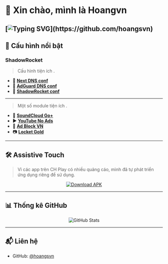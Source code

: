 

# 👋 Xin chào, mình là **Hoangvn**

[![Typing SVG](https://readme-typing-svg.herokuapp.com?font=Fira+Code&pause=1000&random=false&width=435&lines=Hi+everybody++!;My+name+is+Hoang;Nice+to+meet+you;Goodbye+!)](https://github.com/hoangsvn)
---

## 🚀 Cấu hình nổi bật

### **ShadowRocket**

> Cấu hình tiện ích .
- 📝 [**Next DNS conf**](https://tinyurl.com/nextdns-conf)
- 📝 [**AdGuard DNS conf**](https://tinyurl.com/adguarddns-conf)
- 📝 [**ShadowRocket conf**](https://tinyurl.com/shadowrocket-conf)
---

> Một số module tiện ích .
- 🎵 [**SoundCloud Go+**](https://tinyurl.com/soundcloud-goplus-module)
- ▶️ [**YouTube No Ads**](https://tinyurl.com/youtube-noads-module)
- 🛑 [**Ad Block VN**](https://tinyurl.com/adblockvn-module)
- 📷 [**Locket Gold**](https://tinyurl.com/locketgold-module)
---

## 🛠 Assistive Touch

> Vì các app trên CH Play có nhiều quảng cáo, mình đã tự phát triển ứng dụng riêng để sử dụng.

<p align="center">
  <a href="https://github.com/hoangsvn/hoangsvn/tree/main/apk">
    <img src="https://img.shields.io/badge/Download-APK-3DDC84?style=for-the-badge&logo=android&logoColor=white" alt="Download APK" />
  </a>
</p>

---

## 📊 Thống kê GitHub

<p align="center">
  <picture>
    <source 
      srcset="https://github-readme-stats.vercel.app/api?username=hoangsvn&show_icons=true&theme=radical"
      media="(prefers-color-scheme: dark)"
    />
    <source
      srcset="https://github-readme-stats.vercel.app/api?username=hoangsvn&show_icons=true&theme=default"
      media="(prefers-color-scheme: light)"
    />
    <img src="https://github-readme-stats.vercel.app/api?username=hoangsvn&show_icons=true" alt="GitHub Stats" />
  </picture>
</p>

---

## 📬 Liên hệ

- GitHub: [@hoangsvn](https://github.com/hoangsvn)
